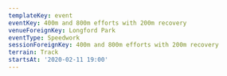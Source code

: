 ```yaml
---
templateKey: event
eventKey: 400m and 800m efforts with 200m recovery
venueForeignKey: Longford Park
eventType: Speedwork
sessionForeignKey: 400m and 800m efforts with 200m recovery
terrain: Track
startsAt: '2020-02-11 19:00'
---
```

